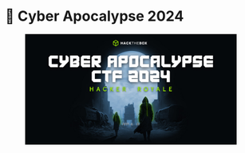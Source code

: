 # 🗾 Cyber Apocalypse 2024



<figure><img src="../../../../.gitbook/assets/image (17) (1).png" alt=""><figcaption></figcaption></figure>
